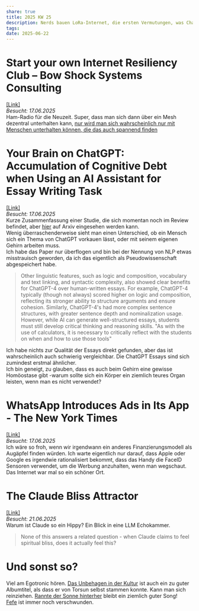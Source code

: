 ```yaml
---
share: true
title: 2025 KW 25
description: Nerds bauen LoRa-Internet, die ersten Vermutungen, was ChatGPT unserem Gehirn antut, gehen um, WhatsApp macht jetzt Werbung in Stories, wo ist fefe?
tags: 
date: 2025-06-22
---
```

# Start your own Internet Resiliency Club – Bow Shock Systems Consulting  
[\[Link\]](https://bowshock.nl/irc/)  
*Besucht: 17.06.2025*  
Ham-Radio für die Neuzeit. Super, dass man sich dann über ein Mesh dezentral unterhalten kann, [nur wird man sich wahrscheinlich nur mit Menschen unterhalten können, die das auch spannend finden](https://xkcd.com/191/)  
  
# Your Brain on ChatGPT: Accumulation of Cognitive Debt when Using an AI Assistant for Essay Writing Task  
[\[Link\]](https://www.brainonllm.com/)  
*Besucht: 17.06.2025*  
Kurze Zusammenfassung einer Studie, die sich momentan noch im Review befindet, aber [hier](https://arxiv.org/pdf/2506.08872) auf Arxiv eingesehen werden kann.  
Wenig überraschenderweise sieht man einen Unterschied, ob ein Mensch sich ein Thema von ChatGPT vorkauen lässt, oder mit seinem eigenen Gehirn arbeiten muss.  
Ich habe das Paper nur überflogen und bin bei der Nennung von NLP etwas misstrauisch geworden, da ich das eigentlich als Pseudowissenschaft abgespeichert habe.  
> Other linguistic features, such as logic and composition, vocabulary and text linking, and syntactic complexity, also showed clear benefits for ChatGPT-4 over human-written essays. For example, ChatGPT-4 typically (though not always) scored higher on logic and composition, reflecting its stronger ability to structure arguments and ensure cohesion. Similarly, ChatGPT-4's had more complex sentence structures, with greater sentence depth and nominalization usage. However, while AI can generate well-structured essays, students must still develop critical thinking and reasoning skills. "As with the use of calculators, it is necessary to critically reflect with the students on when and how to use those tools"   
  
Ich habe nichts zur Qualität der Essays direkt gefunden, aber das ist wahrscheinlich auch schwierig vergleichbar. Die ChatGPT Essays sind sich zumindest erstmal ähnlicher.  
Ich bin geneigt, zu glauben, dass es auch beim Gehirn eine gewisse Homöostase gibt -warum sollte sich ein Körper ein ziemlich teures Organ leisten, wenn man es nicht verwendet?  
  
# WhatsApp Introduces Ads in Its App - The New York Times  
[\[Link\]](https://archive.is/L3W74)  
*Besucht: 17.06.2025*  
Ich wäre so froh, wenn wir irgendwann ein anderes Finanzierungsmodell als Augäpfel finden würden. Ich warte eigentlich nur darauf, dass Apple oder Google es irgendwie rationalisiert bekommt, dass das Handy die FaceID Sensoren verwendet, um die Werbung anzuhalten, wenn man wegschaut.  
Das Internet war mal so ein schöner Ort.  
  
# The Claude Bliss Attractor  
[\[Link\]](https://www.astralcodexten.com/p/the-claude-bliss-attractor)  
*Besucht: 21.06.2025*  
Warum ist Claude so ein Hippy? Ein Blick in eine LLM Echokammer.  
> None of this answers a related question - when Claude claims to feel spiritual bliss, does it actually feel this?  
  
# Und sonst so?  
Viel am Egotronic hören. [Das Unbehagen in der Kultur](https://de.wikipedia.org/wiki/Das_Unbehagen_in_der_Kultur) ist auch ein zu guter Albumtitel, als dass er von Torsun selbst stammen konnte. Kann man sich reinziehen. [Rannte der Sonne hinterher](https://www.youtube.com/watch?v=VqgM_rBL4hU) bleibt ein ziemlich guter Song!  
[Fefe](blog.fefe.de) ist immer noch verschwunden.  
